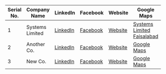 | Serial No. | Company Name | LinkedIn | Facebook | Website | Google Maps | 
|------------|--------------|----------|----------|---------|-------------|
| 1          | Systems Limited | [LinkedIn](https://www.linkedin.com/company/exampleco) | [Facebook](https://web.facebook.com/Systemslimited) | [Website](https://www.systemsltd.com/) | [Systems Limited Faisalabad](https://www.google.com/maps/place/Systems+Limited+Faisalabad/@31.4147919,73.1002984,15z/data=!4m6!3m5!1s0x392269d9b205c4bb:0xe53b002ef8b37e5a!8m2!3d31.4147919!4d73.1002984!16s%2Fg%2F11t7bx6_bn?entry=ttu) |
| 2          | Another Co.  | [LinkedIn](https://www.linkedin.com/company/anotherco) | [Facebook](https://www.facebook.com/anotherco) | [Website](https://www.anotherco.com) | [Google Maps](https://maps.google.com/maps?q=Another+Co) |
| 3          | New Co.      | [LinkedIn](https://www.linkedin.com/company/newco) | [Facebook](https://www.facebook.com/newco) | [Website](https://www.newco.com) | [Google Maps](https://maps.google.com/maps?q=New+Co) |
